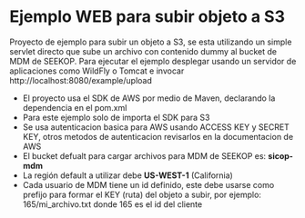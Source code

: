 # Ejemplo WEB para subir objeto a S3

Proyecto de ejemplo para subir un objeto a S3, se esta utilizando un simple servlet directo que sube un archivo con contenido dummy al bucket de MDM de SEEKOP.
Para ejecutar el ejemplo desplegar usando un servidor de aplicaciones como WildFly o Tomcat e invocar http://localhost:8080/example/upload

- El proyecto usa el SDK de AWS por medio de Maven, declarando la dependencia en el pom.xml
- Para este ejemplo solo de importa el SDK para S3
- Se usa autenticacion basica para AWS usando ACCESS KEY y SECRET KEY, otros metodos de autenticacion revisarlos en la documentacion de AWS
- El bucket defualt para cargar archivos para MDM de SEEKOP es: **sicop-mdm**
- La región default a utilizar debe **US-WEST-1** (California)
- Cada usuario de MDM tiene un id definido, este debe usarse como prefijo para formar el KEY (ruta) del objeto a subir, por ejemplo: 165/mi_archivo.txt donde 165 es el id del cliente
